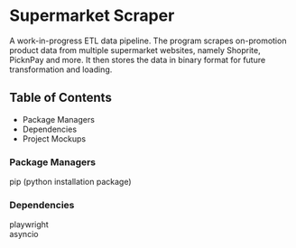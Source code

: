 # Supermarket Scraper
A work-in-progress ETL data pipeline. The program scrapes on-promotion product data from multiple supermarket websites, namely Shoprite, PicknPay and more. It then stores the data in binary format for future transformation and loading.

## Table of Contents
- Package Managers
- Dependencies
- Project Mockups

### Package Managers
pip (python installation package)

### Dependencies
playwright  
asyncio
